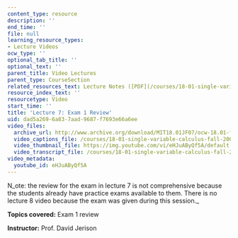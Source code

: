```yaml
---
content_type: resource
description: ''
end_time: ''
file: null
learning_resource_types:
- Lecture Videos
ocw_type: ''
optional_tab_title: ''
optional_text: ''
parent_title: Video Lectures
parent_type: CourseSection
related_resources_text: Lecture Notes ([PDF](/courses/18-01-single-variable-calculus-fall-2006/resources/lec7))
resource_index_text: ''
resourcetype: Video
start_time: ''
title: 'Lecture 7: Exam 1 Review'
uid: dad5a269-6a83-7aad-9687-f7693e66a6ee
video_files:
  archive_url: http://www.archive.org/download/MIT18.01JF07/ocw-18.01-f07-lec07_300k.mp4
  video_captions_file: /courses/18-01-single-variable-calculus-fall-2006/8d11472623ac5f058f01b2e4c4f47035_eHJuAByQf5A.vtt
  video_thumbnail_file: https://img.youtube.com/vi/eHJuAByQf5A/default.jpg
  video_transcript_file: /courses/18-01-single-variable-calculus-fall-2006/ea2fe1227a97b01e249efe472ee8b308_eHJuAByQf5A.pdf
video_metadata:
  youtube_id: eHJuAByQf5A
---
```


N_ote: the review for the exam in lecture 7 is not comprehensive because the students already have practice exams available to them. There is no lecture 8 video because the exam was given during this session._

**Topics covered:** Exam 1 review

**Instructor:** Prof. David Jerison



